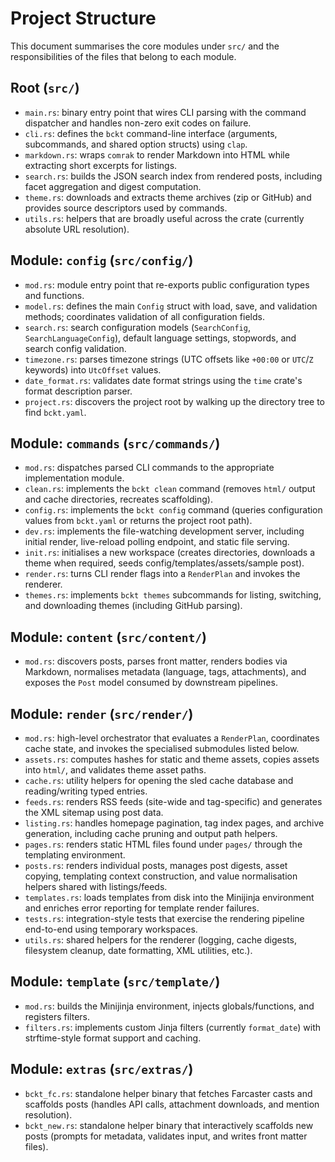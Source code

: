 # Project Structure

This document summarises the core modules under `src/` and the responsibilities of the files that belong to each module.

## Root (`src/`)
- `main.rs`: binary entry point that wires CLI parsing with the command dispatcher and handles non-zero exit codes on failure.
- `cli.rs`: defines the `bckt` command-line interface (arguments, subcommands, and shared option structs) using `clap`.
- `markdown.rs`: wraps `comrak` to render Markdown into HTML while extracting short excerpts for listings.
- `search.rs`: builds the JSON search index from rendered posts, including facet aggregation and digest computation.
- `theme.rs`: downloads and extracts theme archives (zip or GitHub) and provides source descriptors used by commands.
- `utils.rs`: helpers that are broadly useful across the crate (currently absolute URL resolution).

## Module: `config` (`src/config/`)
- `mod.rs`: module entry point that re-exports public configuration types and functions.
- `model.rs`: defines the main `Config` struct with load, save, and validation methods; coordinates validation of all configuration fields.
- `search.rs`: search configuration models (`SearchConfig`, `SearchLanguageConfig`), default language settings, stopwords, and search config validation.
- `timezone.rs`: parses timezone strings (UTC offsets like `+00:00` or `UTC`/`Z` keywords) into `UtcOffset` values.
- `date_format.rs`: validates date format strings using the `time` crate's format description parser.
- `project.rs`: discovers the project root by walking up the directory tree to find `bckt.yaml`.

## Module: `commands` (`src/commands/`)
- `mod.rs`: dispatches parsed CLI commands to the appropriate implementation module.
- `clean.rs`: implements the `bckt clean` command (removes `html/` output and cache directories, recreates scaffolding).
- `config.rs`: implements the `bckt config` command (queries configuration values from `bckt.yaml` or returns the project root path).
- `dev.rs`: implements the file-watching development server, including initial render, live-reload polling endpoint, and static file serving.
- `init.rs`: initialises a new workspace (creates directories, downloads a theme when required, seeds config/templates/assets/sample post).
- `render.rs`: turns CLI render flags into a `RenderPlan` and invokes the renderer.
- `themes.rs`: implements `bckt themes` subcommands for listing, switching, and downloading themes (including GitHub parsing).

## Module: `content` (`src/content/`)
- `mod.rs`: discovers posts, parses front matter, renders bodies via Markdown, normalises metadata (language, tags, attachments), and exposes the `Post` model consumed by downstream pipelines.

## Module: `render` (`src/render/`)
- `mod.rs`: high-level orchestrator that evaluates a `RenderPlan`, coordinates cache state, and invokes the specialised submodules listed below.
- `assets.rs`: computes hashes for static and theme assets, copies assets into `html/`, and validates theme asset paths.
- `cache.rs`: utility helpers for opening the sled cache database and reading/writing typed entries.
- `feeds.rs`: renders RSS feeds (site-wide and tag-specific) and generates the XML sitemap using post data.
- `listing.rs`: handles homepage pagination, tag index pages, and archive generation, including cache pruning and output path helpers.
- `pages.rs`: renders static HTML files found under `pages/` through the templating environment.
- `posts.rs`: renders individual posts, manages post digests, asset copying, templating context construction, and value normalisation helpers shared with listings/feeds.
- `templates.rs`: loads templates from disk into the Minijinja environment and enriches error reporting for template render failures.
- `tests.rs`: integration-style tests that exercise the rendering pipeline end-to-end using temporary workspaces.
- `utils.rs`: shared helpers for the renderer (logging, cache digests, filesystem cleanup, date formatting, XML utilities, etc.).

## Module: `template` (`src/template/`)
- `mod.rs`: builds the Minijinja environment, injects globals/functions, and registers filters.
- `filters.rs`: implements custom Jinja filters (currently `format_date`) with strftime-style format support and caching.

## Module: `extras` (`src/extras/`)
- `bckt_fc.rs`: standalone helper binary that fetches Farcaster casts and scaffolds posts (handles API calls, attachment downloads, and mention resolution).
- `bckt_new.rs`: standalone helper binary that interactively scaffolds new posts (prompts for metadata, validates input, and writes front matter files).

